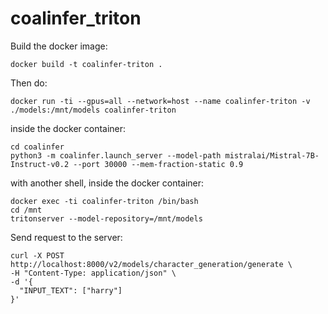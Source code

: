 # coalinfer_triton

Build the docker image:
```
docker build -t coalinfer-triton .
```

Then do:
```
docker run -ti --gpus=all --network=host --name coalinfer-triton -v ./models:/mnt/models coalinfer-triton
```

inside the docker container:
```
cd coalinfer
python3 -m coalinfer.launch_server --model-path mistralai/Mistral-7B-Instruct-v0.2 --port 30000 --mem-fraction-static 0.9
```

with another shell, inside the docker container:
```
docker exec -ti coalinfer-triton /bin/bash
cd /mnt
tritonserver --model-repository=/mnt/models
```


Send request to the server:
```
curl -X POST http://localhost:8000/v2/models/character_generation/generate \
-H "Content-Type: application/json" \
-d '{
  "INPUT_TEXT": ["harry"]
}'

```